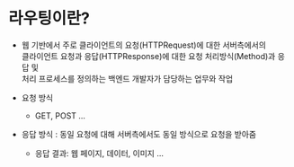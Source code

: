# 라우팅이란?

- 웹 기반에서 주로 클라이언트의 요청(HTTPRequest)에 대한 서버측에서의  
  클라이언트 요청과 응답(HTTPResponse)에 대한 요청 처리방식(Method)과 응답 및  
  처리 프로세스를 정의하는 백엔드 개발자가 담당하는 업무와 작업

- 요청 방식

  - GET, POST ...

- 응답 방식 : 동일 요청에 대해 서버측에서도 동일 방식으로 요청을 받아줌
  - 응답 결과: 웹 페이지, 데이터, 이미지 ...
